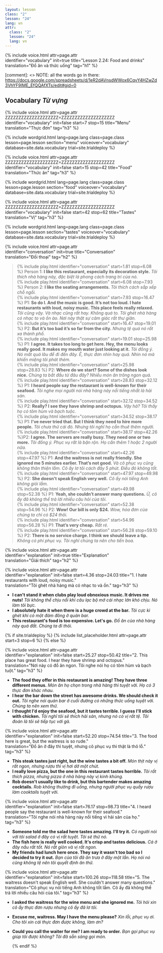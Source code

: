 ```yaml
---
layout: lesson
class: "2"
lesson: "24"
lang: vn
attr:
  class: "2"
  lesson: "24"
  lang: vn
---
```

{%  include voice.html attr=page.attr  
	identifier="vocabulary"  init=true
	title="Lesson 2.24: Food and drinks"        
	translation="Đồ ăn và thức uống"
    tag="h1" %}

[comment]: <> NOTE: all the words go in there: https://docs.google.com/spreadsheets/d/1eR2dAVnsdWWox6CqvY4HZwZd3VhYF9IME_EfQQAfXTs/edit#gid=0

## Vocabulary *Từ vựng*

{%  include voice.html attr=page.attr    ZZZZZZZZZZZZZZZZZZZZ=ZZZZZZZZZZZZZZZZZZZZ
	identifier="vocabulary"  init=false start=7 stop=15
	title="Menu"        
	translation="Thực đơn"
    tag="h3" %}

{% include wordgrid.html lang=page.lang
		class=page.class 
		lesson=page.lesson 
		section="menu"
		voiceover="vocabulary"
		database=site.data.vocabulary 
		trial=site.trialdeploy %}    

{%  include voice.html attr=page.attr    ZZZZZZZZZZZZZZZZZZZZ=ZZZZZZZZZZZZZZZZZZZZ
	identifier="vocabulary"  init=false start=15 stop=42
	title="Food"        
	translation="Thức ăn"
    tag="h3" %}


{% include wordgrid.html lang=page.lang
		class=page.class 
		lesson=page.lesson 
		section="food"
		voiceover="vocabulary"
		database=site.data.vocabulary 
		trial=site.trialdeploy %}    

{%  include voice.html attr=page.attr    ZZZZZZZZZZZZZZZZZZZZ=ZZZZZZZZZZZZZZZZZZZZ
	identifier="vocabulary"  init=false start=42 stop=62
	title="Tastes"        
	translation="Vị"
    tag="h3" %}

{% include wordgrid.html lang=page.lang
		class=page.class 
		lesson=page.lesson 
		section="tastes"
		voiceover="vocabulary"
		database=site.data.vocabulary 
		trial=site.trialdeploy %}     

{%  include voice.html attr=page.attr  
	identifier="conversation"  init=true
	title="Conversation"        
	translation="Đối thoại"
    tag="h2" %}

> {% include play.html identifier="conversation" start=1.81 stop=6.08 %} Person 1: **I like this restaurant, especially its decoration style.** *Tôi thích nhà hàng này, đặc biệt là phong cách trang trí của nó.*   
> {% include play.html identifier="conversation" start=6.08 stop=7.93 %} Person 2: **I like the seating arrangements.** *Tôi thích cách sắp xếp chỗ ngồi.*   
> {% include play.html identifier="conversation" start=7.93 stop=16.47 %} P1: **So do I. And the music is good. It’s not too loud. I hate restaurants with loud, noisy music. This place feels really relaxed.** *Tôi cũng vậy. Và nhạc cũng rất hay. Không quá to. Tôi ghét nhà hàng có nhạc to và ồn ào. Nơi này thật sự cảm giác rất thư giãn.*    
> {% include play.html identifier="conversation" start=16.47 stop=19.01 %} P2: **But it’s too bad it’s so far from the city.** *Nhưng tệ quá nó rất xa thành phố.*   
> {% include play.html identifier="conversation" start=19.01 stop=25.98 %} P1: **I agree. It takes too long to get here. Hey, the menu looks really good. It makes my mouth water just looking at it.** *Tôi đồng ý. Nó mất quá lâu để đi đến đây. Ê, thực đơn nhìn hay quá. Nhìn nó mà khiến miệng tôi phát thèm.*    
> {% include play.html identifier="conversation" start=25.98 stop=28.83 %} P2: **Where do we start? Some of the dishes look nice.** *Chúng ta bắt đầu từ đâu đây? Nhiều món ăn trông ngon quá.*    
> {% include play.html identifier="conversation" start=28.83 stop=32.12 %} P1: **I heard people say the restaurant is well-known for their seafood.** *Tôi nghe mọi người nói nhà hàng này nổi tiếng nhất là hải sản.*    
> {% include play.html identifier="conversation" start=32.12 stop=34.52 %} P2: **Really? I see they have shrimp and octopus.** *Vậy hả? Tôi thấy họ có tôm hùm và bạch tuộc.*    
> {% include play.html identifier="conversation" start=34.52 stop=38.17 %} P1: **I’ve never tried that. But I think they need to hire more people.** *Tôi chưa thử cái đó. Nhưng tôi nghĩ họ cần thuê thêm người.*    
> {% include play.html identifier="conversation" start=38.17 stop=42.26 %}P2: **I agree. The servers are really busy. They need one or two more.** *Tôi đồng ý. Phục vụ rất là bận rộn. Họ cần thêm 1 hoặc 2 người nữa.*    
> {% include play.html identifier="conversation" start=42.26 stop=47.97 %} P1: **And the waitress is not really friendly. She ignored me 5 minutes earlier. That’s not good.** *Và cô phục vụ cũng không thân thiện lắm. Cô ấy lơ tôi cách đây 5 phút. Điều đó không tốt.*     
> {% include play.html identifier="conversation" start=47.97 stop=49.98 %} P2: **She doesn't speak English very well.** *Cô ấy nói tiếng Anh không giỏi lắm.*    
> {% include play.html identifier="conversation" start=49.98 stop=52.38 %} P1: **Yeah, she couldn’t answer many questions.** *Ừ, cô ấy đã không thể trả lời nhiều câu hỏi của tôi.*     
> {% include play.html identifier="conversation" start=52.38 stop=54.96 %} P2: **Wow! Our bill is only $24.** *Wow, hóa đơn của chúng ta chỉ có $24 thôi.*    
> {% include play.html identifier="conversation" start=54.96 stop=56.28 %} P1: **That’s very cheap.** *Rất rẻ.*     
> {% include play.html identifier="conversation" start=56.28 stop=59.10 %} P2: **There is no service charge. I think we should leave a tip.** *Không có phí phục vụ. Tôi nghĩ chúng ta nên cho tiền boa.*     
 
{%  include voice.html attr=page.attr  
	identifier="explanation"  init=true
	title="Explanation"        
	translation="Giải thích"
    tag="h2" %}

{%  include voice.html attr=page.attr  
	identifier="explanation"  init=false start=4.36 stop=24.03
	title="1. I hate restaurants with loud, noisy music."        
	translation="Tôi ghét nhà hàng mà có nhạc to và ồn."
    tag="h3" %}

- **I can't stand it when clubs play loud obnoxious music. It drives me nuts!**   *Tôi không thể chịu nổi khi câu lạc bộ mở cái nhạc lớn khó chịu. Nó làm tôi bực.*
- **I absolutely hate it when there is a huge crowd at the bar.**   *Tôi cực kì ghét khi có một đám đông ở quán bar.*
- **This restaurant's food is too expensive. Let's go.**   *Đồ ăn của nhà hàng này quá đắt. Chúng ta đi thôi.*


{% if site.trialdeploy %}
  {% include list_placeholder.html  attr=page.attr     start=3 stop=6 %}
  {% else %}

{%  include voice.html attr=page.attr  
	identifier="explanation"  init=false start=25.27 stop=50.42
	title="2. This place has great food. I hear they have shrimp and octopus."        
	translation="Nơi này có đồ ăn ngon. Tôi nghe nói họ có tôm hùm và bạch tuột."
    tag="h3" %}

- **The food they offer in this restaurant is amazing! They have three different menus.**   *Món ăn họ chọn trong nhà hàng thì tuyệt vời. Họ có 3 thực đơn khác nhau.*
- **I hear the bar down the street has awesome drinks. We should check it out.**   *Tôi nghe nói quán bar ở cuối đường có những thức uống tuyệt vời. Chúng ta nên xem thử.*
- **I thought I'd enjoy the seafood, but it tastes terrible. I guess I'll stick with chicken.**   *Tôi nghĩ tôi sẽ thích hải sản, nhưng nó có vị rất tệ. Tôi đoán là tôi sẽ tiếp tục với gà.*

{%  include voice.html attr=page.attr  
	identifier="explanation"  init=false start=52.20 stop=74.54
	title="3. The food here is great, but the waitress is so rude."        
	translation="Đồ ăn ở đây thì tuyệt, nhưng cô phục vụ thì thật là thô lỗ."
    tag="h3" %}

- **This steak tastes just right, but the wine tastes a bit off.**   *Món thịt này vị rất ngon, nhưng rượu thì vị hơi dở một chút.*
- **I really love pizza, but the one in this restaurant tastes horrible.**   *Tôi rất thích pizza, nhưng pizza ở nhà hàng này vị kinh khủng.*
- **Rob doesn't usually like to drink, but this bartender makes amazing cocktails.**   *Rob không thường đi uống, nhưng người phục vụ quầy rượu làm cooktails tuyệt vời.*

{%  include voice.html attr=page.attr  
	identifier="explanation"  init=false start=76.17 stop=98.73
	title="4. I heard people say the restaurant is well-known for their seafood."        
	translation="Tôi nghe nói nhà hàng này nổi tiếng vì hải sản của họ."
    tag="h3" %}

- **Someone told me the salad here tastes amazing. I'll try it.**   *Có người nói với tôi salad ở đây có vị rất tuyệt. Tôi sẽ thử nó.*
- **The fish here is really well cooked. It's crisp and tastes delicious.**   *Cá ở đây nấu rất tốt. Nó rất giòn và vị rất ngon.*
- **My friends had lunch here once. They say it wasn't too bad so I decided to try it out.**   *Bạn của tôi đã ăn trưa ở đây một lần. Họ nói nó cũng không tệ nên tôi quyết định ăn thử.*

{%  include voice.html attr=page.attr  
	identifier="explanation"  init=false start=100.26 stop=118.58
	title="5. The waitress doesn't speak English well. She couldn't answer many questions."        
	translation="Cô phục vụ nói tiếng Anh không tốt lắm. Cô ấy đã không thể trả lời nhiều câu hỏi của tôi."
    tag="h3" %}

- **I asked the waitress for the wine menu and she ignored me.**   *Tôi hỏi xin cô ấy thực đơn rượu nhưng cô ấy đã lơ tôi.*
- **Excuse me, waitress. May I have the menu please?**   *Xin lỗi, phục vụ ơi. Cho tôi xin cái thực đơn được không, làm ơn?*
- **Could you call the waiter for me? I am ready to order.**   *Bạn gọi phục vụ giúp tôi được không? Tôi đã sẵn sàng gọi món.*

  {% endif %}
